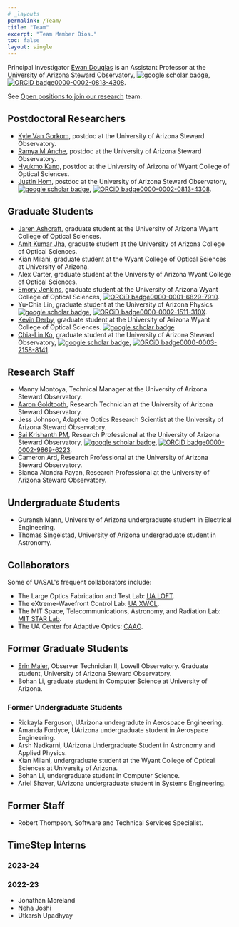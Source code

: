 ```yaml
---
# _layouts
permalink: /Team/
title: "Team"
excerpt: "Team Member Bios."
toc: false
layout: single
---
```


Principal Investigator [Ewan Douglas](https://www.as.arizona.edu/people/faculty/ewan-douglas) is an Assistant Professor at the University of Arizona Steward Observatory, [![google scholar badge](https://img.shields.io/badge/Google%20Scholar-4285F4?style=for-the-badge&logo=google-scholar&logoColor=white)](https://scholar.google.com/citations?hl=en&user=-mwPSu8AAAAJ&view_op=list_works&sortby=pubdate), [![ORCiD badge](https://info.orcid.org/wp-content/uploads/2019/11/orcid_16x16.png)0000-0002-0813-4308](https://orcid.org/0000-0002-0813-4308).

See [Open positions to join our research](join.md) team.

## Postdoctoral Researchers
- [Kyle Van Gorkom](https://kvangorkom.github.io/), postdoc at the University of Arizona Steward Observatory.
- [Ramya M Anche](https://www.linkedin.com/in/ramyamanjunath/), postdoc at the University of Arizona Steward Observatory.
- [Hyukmo Kang](https://scholar.google.com/citations?user=8-L3CegAAAAJ&hl=en), postdoc at the University of Arizona of Wyant College of Optical Sciences.
- [Justin Hom](https://www.linkedin.com/in/justin-hom-566317110), postdoc at the University of Arizona Steward Observatory, [![google scholar badge](https://img.shields.io/badge/Google%20Scholar-4285F4?style=for-the-badge&logo=google-scholar&logoColor=white)](https://scholar.google.com/citations?view_op=list_works&hl=en&user=MNv4whMAAAAJ), [![ORCiD badge](https://info.orcid.org/wp-content/uploads/2019/11/orcid_16x16.png)0000-0002-0813-4308](https://orcid.org/0000-0001-9994-2142).

## Graduate Students
- [Jaren Ashcraft](https://www.linkedin.com/in/jashcraf/), graduate student at the University of Arizona Wyant College of Optical Sciences.
- [Amit Kumar Jha](https://www.linkedin.com/in/amit-kumar-jha-79b8a6110/), graduate student at the University of Arizona College of Optical Sciences.
- Kian Milani, graduate student at the Wyant College of Optical Sciences at University of Arizona.
- Alex Carter, graduate student at the University of Arizona Wyant College of Optical Sciences.
- [Emory Jenkins](https://www.linkedin.com/in/emory-jenkins/), graduate student at the University of Arizona Wyant College of Optical Sciences, [![ORCiD badge](https://info.orcid.org/wp-content/uploads/2019/11/orcid_16x16.png)0000-0001-6829-7910](https://orcid.org/0000-0001-6829-7910).
- Yu-Chia Lin, graduate student at the University of Arizona Physics  [![google scholar badge](https://img.shields.io/badge/Google%20Scholar-4285F4?style=for-the-badge&logo=google-scholar&logoColor=white)](https://scholar.google.com/citations?user=uLe1uIsAAAAJ), [![ORCiD badge](https://info.orcid.org/wp-content/uploads/2019/11/orcid_16x16.png)0000-0002-1511-310X](https://orcid.org/0000-0002-1511-310X).
- [Kevin Derby](https://www.linkedin.com/in/derbyk/), graduate student at the University of Arizona Wyant College of Optical Sciences. [![google scholar badge](https://img.shields.io/badge/Google%20Scholar-4285F4?style=for-the-badge&logo=google-scholar&logoColor=white)](https://scholar.google.com/citations?user=Rtl6n80AAAAJ&hl=en&oi=ao)
- [Chia-Lin Ko](https://www.linkedin.com/in/chialinko/), graduate student at the University of Arizona Steward Observatory, [![google scholar badge](https://img.shields.io/badge/Google%20Scholar-4285F4?style=for-the-badge&logo=google-scholar&logoColor=white)](https://scholar.google.com/citations?user=unD0fd8AAAAJ&hl=en), [![ORCiD badge](https://info.orcid.org/wp-content/uploads/2019/11/orcid_16x16.png)0000-0003-2158-8141](https://orcid.org/0000-0003-2158-8141).

## Research Staff
- Manny Montoya, Technical Manager at the University of Arizona Steward Observatory.
- [Aaron Goldtooth](https://www.linkedin.com/in/aaron-goldtooth/), Research Technician at the University of Arizona Steward Observatory.
- Jess Johnson, Adaptive Optics Research Scientist at the University of Arizona Steward Observatory.
- [Sai Krishanth PM](https://www.linkedin.com/in/sai-krishanth-pulikesi-mannan-30609872/), Research Professional at the University of Arizona Steward Observatory, [![google scholar badge](https://img.shields.io/badge/Google%20Scholar-4285F4?style=for-the-badge&logo=google-scholar&logoColor=white)](https://scholar.google.com/citations?user=CTJFXX8AAAAJ&hl=en&oi=sra), [![ORCiD badge](https://info.orcid.org/wp-content/uploads/2019/11/orcid_16x16.png)0000-0002-9869-6223](https://orcid.org/0000-0002-9869-6223).
- Cameron Ard, Research Professional at the University of Arizona Steward Observatory.
- Bianca Alondra Payan, Research Professional at the University of Arizona Steward Observatory.

## Undergraduate Students
- Guransh Mann, University of Arizona undergraduate student in Electrical Engineering.
- Thomas Singelstad, University of Arizona undergraduate student in Astronomy.


## Collaborators 

Some of UASAL's frequent collaborators include: 

- The Large Optics Fabrication and Test Lab: [UA LOFT](http://www.loft.optics.arizona.edu/).
- The eXtreme-Wavefront Control Lab: [UA XWCL](https://xwcl.science).
- The MIT Space, Telecommunications, Astronomy, and Radiation Lab: [MIT STAR Lab](http://starlab.mit.edu/).
- The UA Center for Adaptive Optics: [CAAO](https://www.as.arizona.edu/CAAO).


## Former Graduate Students
- [Erin Maier](https://www.linkedin.com/in/erinmaier/), Observer Technician II, Lowell Observatory. Graduate student, University of Arizona Steward Observatory.
- Bohan Li, graduate student in Computer Science at University of Arizona.


### Former Undergraduate Students
- Rickayla Ferguson, UArizona undergradute in Aerospace Engineering.
- Amanda Fordyce, UArizona undergraduate student in Aerospace Engineering.
- Arsh Nadkarni, UArizona Undergraduate Student in Astronomy and Applied Physics.
- Kian Milani, undergraduate student at the Wyant College of Optical Sciences at University of Arizona.
- Bohan Li, undergraduate student in Computer Science.
- Ariel Shaver, UArizona undergraduate student in Systems Engineering.

## Former Staff
- Robert Thompson, Software and Technical Services Specialist.


## TimeStep Interns

### 2023-24

### 2022-23
- Jonathan Moreland
- Neha Joshi
- Utkarsh Upadhyay
